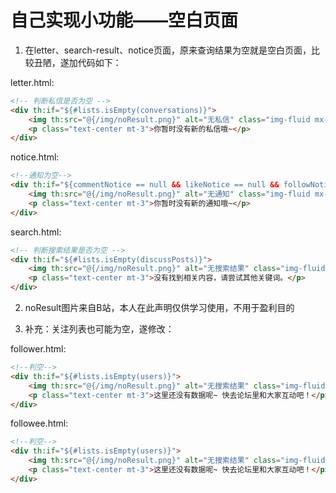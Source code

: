 # 自己实现小功能——空白页面

1. 在letter、search-result、notice页面，原来查询结果为空就是空白页面，比较丑陋，遂加代码如下：

letter.html:

```html
<!-- 判断私信是否为空 -->
<div th:if="${#lists.isEmpty(conversations)}">
    <img th:src="@{/img/noResult.png}" alt="无私信" class="img-fluid mx-auto d-block mt-4">
    <p class="text-center mt-3">你暂时没有新的私信哦~</p>
</div>
```

notice.html:

```html
<!--通知为空-->
<div th:if="${commentNotice == null && likeNotice == null && followNotice == null}">
    <img th:src="@{/img/noResult.png}" alt="无通知" class="img-fluid mx-auto d-block mt-4">
    <p class="text-center mt-3">你暂时没有新的通知哦~</p>
</div>
```

search.html:

```html
<!-- 判断搜索结果是否为空 -->
<div th:if="${#lists.isEmpty(discussPosts)}">
    <img th:src="@{/img/noResult.png}" alt="无搜索结果" class="img-fluid mx-auto d-block mt-4">
    <p class="text-center mt-3">没有找到相关内容，请尝试其他关键词。</p>
</div>
```

2. noResult图片来自B站，本人在此声明仅供学习使用，不用于盈利目的

3. 补充：关注列表也可能为空，遂修改：

follower.html:

```html
<!--判空-->
<div th:if="${#lists.isEmpty(users)}">
    <img th:src="@{/img/noResult.png}" alt="无搜索结果" class="img-fluid mx-auto d-block mt-4">
    <p class="text-center mt-3">这里还没有数据呢~ 快去论坛里和大家互动吧！</p>
</div>
```

followee.html:

```html
<!--判空-->
<div th:if="${#lists.isEmpty(users)}">
    <img th:src="@{/img/noResult.png}" alt="无搜索结果" class="img-fluid mx-auto d-block mt-4">
    <p class="text-center mt-3">这里还没有数据呢~ 快去论坛里和大家互动吧！</p>
</div>
```